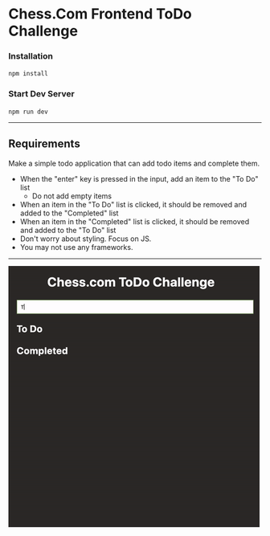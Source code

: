 # Chess.Com Frontend ToDo Challenge

### Installation

```
npm install
```

### Start Dev Server

```
npm run dev
```

---

## Requirements

Make a simple todo application that can add todo items and complete them.

- When the "enter" key is pressed in the input, add an item to the "To Do" list
  - Do not add empty items
- When an item in the "To Do" list is clicked, it should be removed and added to the "Completed" list
- When an item in the "Completed" list is clicked, it should be removed and added to the "To Do" list
- Don't worry about styling. Focus on JS.
- You may not use any frameworks.

---

![Example App](./example.gif)
